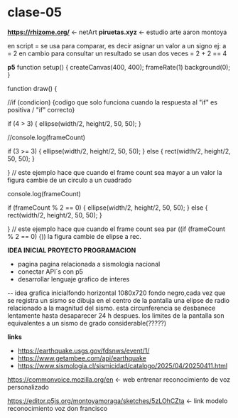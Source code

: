# clase-05

**https://rhizome.org/** <- netArt
**piruetas.xyz** <- estudio arte aaron montoya

en script = se usa para comparar, es decir asignar un valor a un signo
ej: a = 2 
en cambio para consultar un resultado se usan dos veces =
2 + 2 == 4


**p5**
function setup() {
  createCanvas(400, 400);
  frameRate(1)
  background(0);
}

function draw() {

//if (condicion) {codigo que solo funciona cuando la respuesta al "if" es positiva / "if" correcto}

if (4 > 3) { 
ellipse(width/2, height/2, 50, 50);
}

  //console.log(frameCount)
  
if (3 >= 3) {
ellipse(width/2, height/2, 50, 50);
} else {
 rect(width/2, height/2, 50, 50);
}
  
}
// este ejemplo hace que cuando el frame count sea mayor a un valor la figura cambie de un circulo a un cuadrado

  
console.log(frameCount)
  
if (frameCount % 2 == 0) {
  ellipse(width/2, height/2, 50, 50);
} else {
 rect(width/2, height/2, 50, 50);
}
  
}
// este ejemplo hace que cuando el frame count sea par ((if (frameCount % 2 == 0) {)) la figura cambie de elipse a rec.


**IDEA INICIAL PROYECTO PROGRAMACION**
- pagina pagina relacionada a sismologia nacional
- conectar API´s con p5
- desarrollar lenguaje grafico de interes

-- idea grafica inicialfondo horizontal 1080x720 fondo negro,cada vez que se registra un sismo se dibuja en el centro de la pantalla una elipse de radio relacionado a la magnitud del sismo. esta circunferencia se desbanece lentamente hasta desaparecer 24 h despues. los limites de la pantalla son equivalentes a un sismo de grado considerable(?????)

  **links**
  - https://earthquake.usgs.gov/fdsnws/event/1/
  - https://www.getambee.com/api/earthquake
  - https://www.sismologia.cl/sismicidad/catalogo/2025/04/20250411.html



https://commonvoice.mozilla.org/en <- web entrenar reconocimiento de voz personalizado

https://editor.p5js.org/montoyamoraga/sketches/5zLOhCZta <- link modelo reconocimiento voz don francisco
